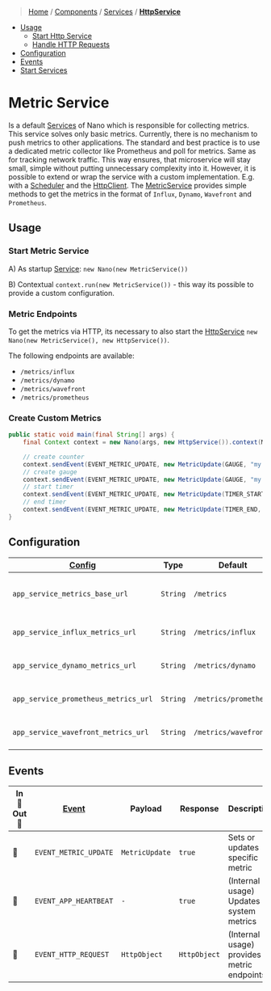 > [Home](../../../README.md)
> / [Components](../../../README.md#-components)
> / [Services](../../services/README.md)
> / [**HttpService**](README.md)

* [Usage](#usage)
    * [Start Http Service](#start-http-service)
    * [Handle HTTP Requests](#handle-http-requests)
* [Configuration](#configuration)
* [Events](#events)
* [Start Services](#start-services)

# Metric Service

Is a default [Services](../services/README.md) of Nano which is responsible for collecting metrics.
This service solves only basic metrics.
Currently, there is no mechanism to push metrics to other applications.
The standard and best practice is to use a dedicated metric collector like Prometheus and poll for metrics.
Same as for tracking network traffic.
This way ensures, that microservice will stay small, simple without putting unnecessary complexity into it.
However, it is possible to extend or wrap the service with a custom implementation. E.g. with
a [Scheduler](../../schedulers/README.md) and the [HttpClient](../httpservice/README.md#send-http-requests).
The [MetricService](README.md) provides simple methods to get the metrics in the format
of `Influx`, `Dynamo`, `Wavefront` and `Prometheus`.

## Usage

### Start Metric Service

A) As startup [Service](../services/README.md): `new Nano(new MetricService())`

B) Contextual `context.run(new MetricService())` - this way its possible to provide a custom configuration.

### Metric Endpoints

To get the metrics via HTTP, its necessary to also start
the [HttpService](../httpservice/README.md) `new Nano(new MetricService(), new HttpService())`.

The following endpoints are available:

* `/metrics/influx`
* `/metrics/dynamo`
* `/metrics/wavefront`
* `/metrics/prometheus`

### Create Custom Metrics

```java
public static void main(final String[] args) {
    final Context context = new Nano(args, new HttpService()).context(MyClass.class);

    // create counter
    context.sendEvent(EVENT_METRIC_UPDATE, new MetricUpdate(GAUGE, "my.counter.key", 130624, metricTags), async -> {});
    // create gauge
    context.sendEvent(EVENT_METRIC_UPDATE, new MetricUpdate(GAUGE, "my.gauge.key", 200888, metricTags), async -> {});
    // start timer
    context.sendEvent(EVENT_METRIC_UPDATE, new MetricUpdate(TIMER_START, "my.timer.key", null, metricTags), async -> {});
    // end timer
    context.sendEvent(EVENT_METRIC_UPDATE, new MetricUpdate(TIMER_END, "my.timer.key", null, metricTags), async -> {});
}
```

## Configuration

| [Config](../../context/README.md#configuration) | Type     | Default               | Description                        |
|-------------------------------------------------|----------|-----------------------|------------------------------------|
| `app_service_metrics_base_url`                  | `String` | `/metrics`            | Base path for all metric endpoints |
| `app_service_influx_metrics_url`                | `String` | `/metrics/influx`     | Custom path for Influx             |
| `app_service_dynamo_metrics_url`                | `String` | `/metrics/dynamo`     | Custom path for Dynamo             |
| `app_service_prometheus_metrics_url`            | `String` | `/metrics/prometheus` | Custom path for prometheus         |
| `app_service_wavefront_metrics_url`             | `String` | `/metrics/wavefront`  | Custom path for Wavefront          |

## Events

| In 🔲 <br/> Out 🔳 | [Event](../../events/README.md) | Payload        | Response     | Description                                |
|--------------------|---------------------------------|----------------|--------------|--------------------------------------------|
| 🔲                 | `EVENT_METRIC_UPDATE`           | `MetricUpdate` | `true`       | Sets or updates specific metric            |
| 🔲                 | `EVENT_APP_HEARTBEAT`           | `-`            | `true`       | (Internal usage) Updates system metrics    |
| 🔲                 | `EVENT_HTTP_REQUEST`            | `HttpObject`   | `HttpObject` | (Internal usage) provides metric endpoints |

